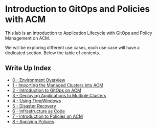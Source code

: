 # Introduction to GitOps and Policies with ACM

This lab is an introduction to Application Lifecycle with GitOps and Policy Management on ACM.

We will be exploring different use cases, each use case will have a dedicated section. Below the table of contents.

## Write Up Index

* [0 - Environment Overview](./00_environment_overview.md)
* [1 - Importing the Managed Clusters into ACM](./01_importing_managed_clusters.md)
* [2 - Introduction to GitOps on ACM](./02_introduction_to_gitops.md)
* [3 - Deploying Applications to Multiple Clusters](./03_deploying_apps_to_clusters.md)
* [4 - Using TimeWindows](./04_using_timewindows.md)
* [5 - Disaster Recovery](./05_disaster_recovery.md)
* [6 - Infrastructure as Code](./06_infrastructure_as_code.md)
* [7 - Introduction to Policies on ACM](./07_introduction_to_policies.md)
* [8 - Applying Policies](./08_applying_policies.md)

